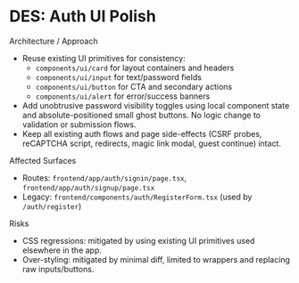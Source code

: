 # DES: Auth UI Polish

Architecture / Approach
- Reuse existing UI primitives for consistency:
  - `components/ui/card` for layout containers and headers
  - `components/ui/input` for text/password fields
  - `components/ui/button` for CTA and secondary actions
  - `components/ui/alert` for error/success banners
- Add unobtrusive password visibility toggles using local component state and absolute-positioned small ghost buttons. No logic change to validation or submission flows.
- Keep all existing auth flows and page side-effects (CSRF probes, reCAPTCHA script, redirects, magic link modal, guest continue) intact.

Affected Surfaces
- Routes: `frontend/app/auth/signin/page.tsx`, `frontend/app/auth/signup/page.tsx`
- Legacy: `frontend/components/auth/RegisterForm.tsx` (used by `/auth/register`)

Risks
- CSS regressions: mitigated by using existing UI primitives used elsewhere in the app.
- Over-styling: mitigated by minimal diff, limited to wrappers and replacing raw inputs/buttons.

